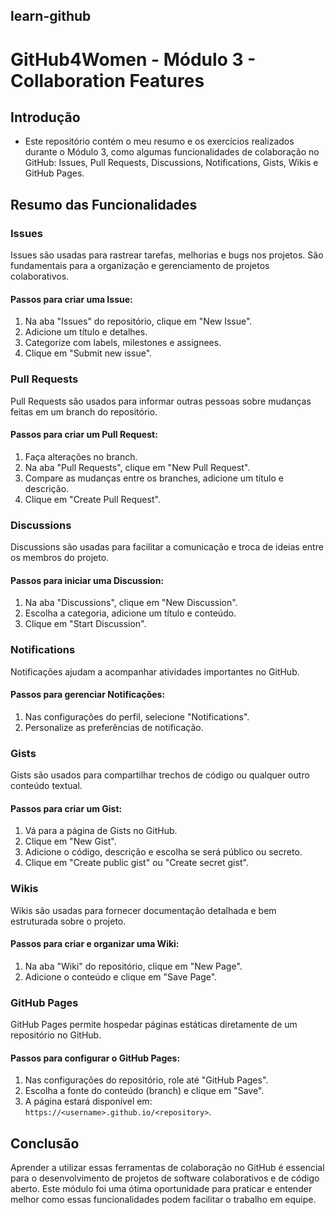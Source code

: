 ## learn-github
# GitHub4Women - Módulo 3 - Collaboration Features

## Introdução
- Este repositório contém o meu resumo e os exercícios realizados durante o Módulo 3, como algumas funcionalidades de colaboração no GitHub: Issues, Pull Requests, Discussions, Notifications, Gists, Wikis e GitHub Pages.

## Resumo das Funcionalidades

### Issues
Issues são usadas para rastrear tarefas, melhorias e bugs nos projetos. São fundamentais para a organização e gerenciamento de projetos colaborativos.

#### Passos para criar uma Issue:
1. Na aba "Issues" do repositório, clique em "New Issue".
2. Adicione um título e detalhes.
3. Categorize com labels, milestones e assignees.
4. Clique em "Submit new issue".

### Pull Requests
Pull Requests são usados para informar outras pessoas sobre mudanças feitas em um branch do repositório.

#### Passos para criar um Pull Request:
1. Faça alterações no branch.
2. Na aba "Pull Requests", clique em "New Pull Request".
3. Compare as mudanças entre os branches, adicione um título e descrição.
4. Clique em "Create Pull Request".

### Discussions
Discussions são usadas para facilitar a comunicação e troca de ideias entre os membros do projeto.

#### Passos para iniciar uma Discussion:
1. Na aba "Discussions", clique em "New Discussion".
2. Escolha a categoria, adicione um título e conteúdo.
3. Clique em "Start Discussion".

### Notifications
Notificações ajudam a acompanhar atividades importantes no GitHub.

#### Passos para gerenciar Notificações:
1. Nas configurações do perfil, selecione "Notifications".
2. Personalize as preferências de notificação.

### Gists
Gists são usados para compartilhar trechos de código ou qualquer outro conteúdo textual.

#### Passos para criar um Gist:
1. Vá para a página de Gists no GitHub.
2. Clique em "New Gist".
3. Adicione o código, descrição e escolha se será público ou secreto.
4. Clique em "Create public gist" ou "Create secret gist".

### Wikis
Wikis são usadas para fornecer documentação detalhada e bem estruturada sobre o projeto.

#### Passos para criar e organizar uma Wiki:
1. Na aba "Wiki" do repositório, clique em "New Page".
2. Adicione o conteúdo e clique em "Save Page".

### GitHub Pages
GitHub Pages permite hospedar páginas estáticas diretamente de um repositório no GitHub.

#### Passos para configurar o GitHub Pages:
1. Nas configurações do repositório, role até "GitHub Pages".
2. Escolha a fonte do conteúdo (branch) e clique em "Save".
3. A página estará disponível em: `https://<username>.github.io/<repository>`.

## Conclusão
Aprender a utilizar essas ferramentas de colaboração no GitHub é essencial para o desenvolvimento de projetos de software colaborativos e de código aberto. Este módulo foi uma ótima oportunidade para praticar e entender melhor como essas funcionalidades podem facilitar o trabalho em equipe.
